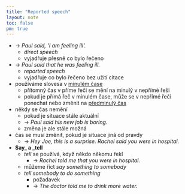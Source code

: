 ```yaml
---
title: "Reported speech"
layout: note
toc: false
pm: true
---
```

- -> _Paul said, 'I am feeling ill'._
    - _direct speech_
    - vyjadřuje přesně co bylo řečeno
- -> _Paul said that he was feeling ill._
    - _reported speech_
    - vyjadřuje co bylo řečeno bez užití citace
- používáme slovesa v [minulém čase](/notes/research/english/past-simple)
    - přítomný čas v příme řeči se mění na minulý v nepřímé řeši
    - pokud je přímá řeč v minulém čase, může se v nepřímé řeči ponechat nebo změnit na [předminulý čas](/notes/research/english/past-perfect)
- někdy se čas nemění
    - pokud je situace stále aktuální
    - -> _Paul said his new job is boring._
    - změna je ale stále možná
- čas se musí změnit, pokud je situace jiná od pravdy
    - -> _Hey Joe, this is a surprise. Rachel said you were in hospital._
- **Say_ a _tell**
    - _tell_ se používá, když někdo někomu řekl
        - -> _Rachel told me that you were in hospital._
    - můžeme říct _say something to somebody_
    - _tell somebody to do something_
        - požadavek
        - -> _The doctor told me to drink more water._